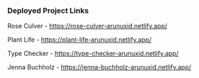 ### Deployed Project Links

Rose Culver - https://rose-culver-arunuxid.netlify.app/

Plant Life - https://plant-life-arunuxid.netlify.app/

Type Checker - https://type-checker-arunuxid.netlify.app/

Jenna Buchholz - https://jenna-buchholz-arunuxid.netlify.app/